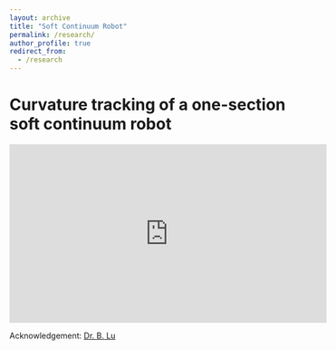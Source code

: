 ```yaml
---
layout: archive
title: "Soft Continuum Robot"
permalink: /research/
author_profile: true
redirect_from:
  - /research
---
```


# Curvature tracking of a one-section soft continuum robot

<!-- <p class="full-width">
<iframe width="480" height="270" src="https://www.youtube-nocookie.com/embed/_yy3LjOx5cc?start=1" frameborder="0" allow="accelerometer; autoplay; encrypted-media; gyroscope; picture-in-picture" allowfullscreen></iframe>
</p> -->

 <p class="full-width"><iframe width="560" height="315" src="https://www.youtube.com/embed/llZsSwqj-_Y" frameborder="0" allow="accelerometer; autoplay; encrypted-media; gyroscope; picture-in-picture" allowfullscreen></iframe></p>

  Acknowledgement: [Dr. B. Lu](https://lu-bo.github.io)
